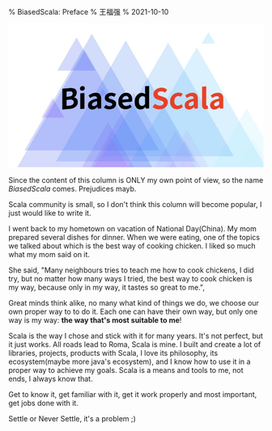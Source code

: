% BiasedScala: Preface
% 王福强
% 2021-10-10

![](images/cover.jpg)

Since the content of this column is ONLY my own point of view, so the name *BiasedScala* comes. Prejudices mayb.

Scala community is small, so I don't think this column will become popular, I just would like to write it.

I went back to my hometown on vacation of National Day(China). My mom prepared several dishes for dinner. When we were eating, one of the topics we talked about which is the best way of cooking chicken. I liked so much what my mom said on it.

She said, "Many neighbours tries to teach me how to cook chickens, I did try, but no matter how many ways I tried, the best way to cook chicken is my way, because only in my way, it tastes so great to me.", 

Great minds think alike, no many what kind of things we do, we choose our own proper way to to do it. Each one can have their own way, but only one way is my way: **the way that's most suitable to me**!

Scala is the way I chose and stick with it for many years. It's not perfect, but it just works. All roads lead to Roma, Scala is mine. I built and create a lot of libraries, projects, products with Scala, I love its philosophy, its ecosystem(maybe more java's ecosystem), and I know how to use it in a proper way to achieve my goals. Scala is a means and tools to me, not ends, I always know that.

Get to know it, get familiar with it, get it work properly and most important, get jobs done with it.

Settle or Never Settle, it's a problem ;)

